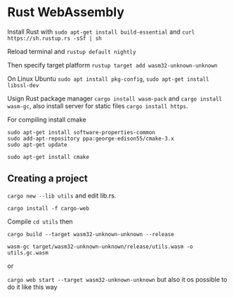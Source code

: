 # Rust WebAssembly

Install Rust with `sudo apt-get install build-essential` and `curl https://sh.rustup.rs -sSf | sh`

Reload terminal and `rustup default nightly`

Then specify target platform `rustup target add wasm32-unknown-unknown`

On Linux Ubuntu `sudo apt install pkg-config`, `sudo apt-get install libssl-dev`

Usign Rust package manager `cargo install wasm-pack` and `cargo install wasm-gc`, also install server for static files `cargo install https`.

For compiling install cmake

```
sudo apt-get install software-properties-common
sudo add-apt-repository ppa:george-edison55/cmake-3.x
sudo apt-get update
```

`sudo apt-get install cmake`

## Creating a project

`cargo new --lib utils` and edit lib.rs.

`cargo install -f cargo-web`

Compile `cd utils` then

`cargo build --target wasm32-unknown-unknown --release`

`wasm-gc target/wasm32-unknown-unknown/release/utils.wasm -o utils.gc.wasm`

or

`cargo web start --target wasm32-unknown-unknown` but also it os possible to do it like this way
